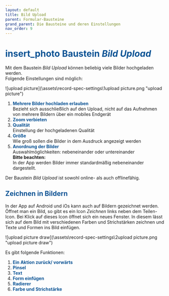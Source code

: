 ```yaml
---
layout: default
title: Bild Upload
parent: Formular-Bausteine
grand_parent: Die Bausteine und deren Einstellungen
nav_order: 9
---
```


# <span style="color:#0b5394"><span class="material-icons">insert_photo</span> **Baustein *Bild Upload***</span>

Mit dem Baustein *Bild Upload* können beliebig viele Bilder hochgeladen werden.  
Folgende Einstellungen sind möglich:

![upload picture](\assets\record-spec-settings\1upload picture.png "upload picture")

1. <span style="color:#0b5394">**Mehrere Bilder hochladen erlauben**</span>  
    Bezieht sich ausschließlich auf den Upload, nicht auf das Aufnehmen von mehrere Bildern über ein mobiles
    Endgerät
2. <span style="color:#0b5394">**Zoom verbieten**</span>  
3. <span style="color:#0b5394">**Qualität**</span>  
    Einstellung der hochgeladenen Qualität
4. <span style="color:#0b5394">**Größe**</span>  
    Wie groß sollen die Bilder in dem Ausdruck angezeigt werden
5. <span style="color:#0b5394">**Anordnung der Bilder**</span>  
    Auswahlmöglichkeiten: nebeneinander oder untereinander  
    **Bitte beachten:**  
    In der App werden Bilder immer standardmäßig nebeneinander dargestellt.

Der Baustein *Bild Upload* ist sowohl online- als auch offlinefähig.

## <span style="color:#0b5394">Zeichnen in Bildern</span>

In der App auf Android und iOs kann auch auf Bildern gezeichnet werden.
Öffnet man ein Bild, so gibt es ein Icon *Zeichnen* links neben dem Teilen-Icon.
Bei Klick auf dieses Icon öffnet sich ein neues Fenster. In diesem lässt sich auf dem Bild 
mit verschiedenen Farben und Strichstärken zeichnen und Texte und Formen ins Bild einfügen.

![upload picture draw](\assets\record-spec-settings\2upload picture.png "upload picture draw")

Es gibt folgende Funktionen:

1. <span style="color:#0b5394">**Ein Aktion zurück/ vorwärts**</span> 
2. <span style="color:#0b5394">**Pinsel**</span>
3. <span style="color:#0b5394">**Text**</span>
4. <span style="color:#0b5394">**Form einfügen**</span>
5. <span style="color:#0b5394">**Radierer**</span>
6. <span style="color:#0b5394">**Farbe und Strichstärke**</span>